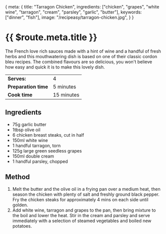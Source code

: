 <route>
{
  meta: {
    title: "Tarragon Chicken",
    ingredients: ["chicken", "grapes", "white wine", "tarragon", "cream", "parsley", "garlic", "butter"],
    keywords: ["dinner", "fish"],
    image: "/recipeasy/tarragon-chicken.jpg",
  }
}
</route>

<Layout>

<RecipeImage :src="$route.meta.image" :alt="$route.meta.title" />

# {{ $route.meta.title }}

The French love rich sauces made with a hint of wine and a handful of fresh herbs and this mouthwatering dish is based on one of their classic cordon bleu recipes. The combined flavours are so delicious, you won't believe how easy and quick it is to make this lovely dish.

|                      |            |
| -------------------- | ---------- |
| **Serves:**          | 4          |
| **Preparation time** | 5 minutes  |
| **Cook time**        | 15 minutes |

## Ingredients

- 75g garlic butter
- 1tbsp olive oil
- 6 chicken breast steaks, cut in half
- 150ml white wine
- 1 handful tarragon, torn
- 125g large green seedless grapes
- 150ml double cream
- 1 handful parsley, chopped

## Method

1. Melt the butter and the olive oil in a frying pan over a medium heat, then season the chicken with plenty of salt and freshly ground black pepper. Fry the chicken steaks for approximately 4 mins on each side until golden.
2. Add white wine, tarragon and grapes to the pan, then bring mixture to the boil and lower the heat. Stir in the cream and parsley and serve immediately with a selection of steamed vegetables and boiled new potatoes.

</Layout>
